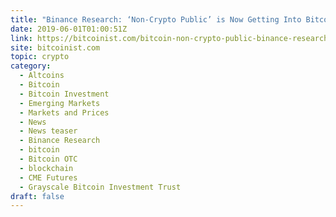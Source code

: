 ```yaml
---
title: "Binance Research: ‘Non-Crypto Public’ is Now Getting Into Bitcoin"
date: 2019-06-01T01:00:51Z
link: https://bitcoinist.com/bitcoin-non-crypto-public-binance-research/?utm_medium=RSS&utm_source=hune
site: bitcoinist.com
topic: crypto
category:
  - Altcoins
  - Bitcoin
  - Bitcoin Investment
  - Emerging Markets
  - Markets and Prices
  - News
  - News teaser
  - Binance Research
  - bitcoin
  - Bitcoin OTC
  - blockchain
  - CME Futures
  - Grayscale Bitcoin Investment Trust
draft: false
---
```

